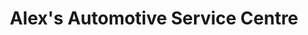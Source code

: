 ---
title: "Alex's Automotive Service Centre"
url: /eltham/alexs-automotive-service-centre/
shop: car repair
---